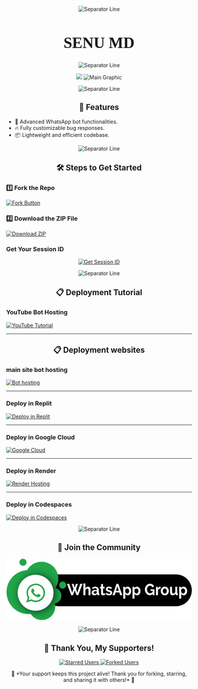 <p align="center">
  <img src="https://raw.githubusercontent.com/andreasbm/readme/master/assets/lines/rainbow.png" alt="Separator Line" />
</p>
 
 <p align="center">
  <h1 align="center" style="font-family: 'EB Garamond'; font-size: 3em;">SENU MD</h1>
</p>

<p align="center">
  <img src="https://raw.githubusercontent.com/andreasbm/readme/master/assets/lines/rainbow.png" alt="Separator Line" />
</p>

<p align="center">
  <img src="https://readme-typing-

<p align="center">
  <img src="https://files.catbox.moe/d0xt6m.jpg" alt="Main Graphic" />
</p>

<p align="center">
  <img src="https://raw.githubusercontent.com/andreasbm/readme/master/assets/lines/rainbow.png" alt="Separator Line" />
</p>

<p align="center">

<h2 align="center">🚀 Features</h2>

- 🌟 Advanced WhatsApp bot functionalities.
- 🔥 Fully customizable bug responses.
- 📦 Lightweight and efficient codebase.

<p align="center">
  <img src="https://raw.githubusercontent.com/andreasbm/readme/master/assets/lines/rainbow.png" alt="Separator Line" />
</p>

<h2 align="center">🛠️ Steps to Get Started</h2>

<h3 align="left">1️⃣ Fork the Repo</h3>
<p align="left">
  <a href="https://github.com/Senura-md-web/SENU-MD/fork">
    <img src="https://img.shields.io/badge/Fork%20Repo-black?style=for-the-badge&logo=github" alt="Fork Button" />
  </a>
</p>

<h3 align="left">2️⃣ Download the ZIP File</h3>
<p align="left">
  <a href="https://github.com/Senura-md-web/SENU-MD/archive/refs/heads/main.zip">
    <img src="https://img.shields.io/badge/Download%20ZIP-blue?style=for-the-badge&logo=files" alt="Download ZIP" />
  </a>
</p>


### Get Your Session ID
<p align="center">
  <a href="Get session id genereter" target="_blank">
    <img src="https://img.shields.io/badge/Get%20Session-ID-blue?style=for-the-badge&logo=key" alt="Get Session ID" />
  </a>
</p>


<p align="center">
  <img src="https://raw.githubusercontent.com/andreasbm/readme/master/assets/lines/rainbow.png" alt="Separator Line" />
</p>

<h2 align="center">📋 Deployment Tutorial</h2>

### YouTube Bot Hosting  
<a href="https://youtu.be/HBUWUVVRzf4?si=4CvKunyL6Wm0Qwm1" target="_blank">
  <img src="https://img.shields.io/badge/YouTube-FF0000?style=for-the-badge&logo=youtube&logoColor=white" alt="YouTube Tutorial" />
</a>

---
<h2 align="center">📋 Deployment websites</h2>

### main site bot hosting
<a href="https://bot-hosting.net/?aff=1297254811795722383" target="_blank">
  <img src="https://img.shields.io/badge/Bot%20hosting-4285F4?style=for-the-badge&logo=google-cloud&logoColor=white" alt="Bot hosting" />
</a>

---

### Deploy in Replit  
<a href="https://repl.it/https://github.com/Senura-md-web/SENU-MD" target="_blank">
  <img src="https://img.shields.io/badge/Replit-orange?style=for-the-badge&logo=replit" alt="Deploy in Replit" />
</a>

---

### Deploy in Google Cloud  
<a href="https://cloud.google.com/shell/?aff=1097457675723341836" target="_blank">
  <img src="https://img.shields.io/badge/Google%20Cloud-4285F4?style=for-the-badge&logo=google-cloud&logoColor=white" alt="Google Cloud" />
</a>

---

### Deploy in Render  
<a href="https://dashboard.render.com" target="_blank">
  <img src="https://img.shields.io/badge/Render-maroon?style=for-the-badge&logo=render" alt="Render Hosting" />
</a>

---

### Deploy in Codespaces  
<a href="https://github.com/codespaces/new" target="_blank">
  <img src="https://img.shields.io/badge/Codespaces-navy?style=for-the-badge&logo=visual-studio-code" alt="Deploy in Codespaces" />
</a>

<p align="center">
  <img src="https://raw.githubusercontent.com/andreasbm/readme/master/assets/lines/rainbow.png" alt="Separator Line" />
</p>

<h2 align="center">📲 Join the Community</h2>

<a href="" target="_blank">
  <img src="https://raw.githubusercontent.com/Neeraj-x0/Neeraj-x0/main/photos/suddidina-join-whatsapp.png" alt="Join WhatsApp" />
</a>

<p align="center">
  <img src="https://raw.githubusercontent.com/andreasbm/readme/master/assets/lines/rainbow.png" alt="Separator Line" />
</p>

<h2 align="center">🎉 Thank You, My Supporters!</h2>

<p align="center">
  <a href="https://github.com/Senura-md-web/SENU-MD/stargazers">
    <img src="https://img.shields.io/badge/Stars-User%20List-blue?style=for-the-badge&logo=starship" alt="Starred Users" />
  </a>
  <a href="https://github.com/Senura-md-web/SENU-MD/network/members">
    <img src="https://img.shields.io/badge/Forked%20By-User%20List-green?style=for-the-badge&logo=github" alt="Forked Users" />
  </a>
</p>

<p align="center">
  🌟 *Your support keeps this project alive! Thank you for forking, starring, and sharing it with others!* 🌟
</p>
